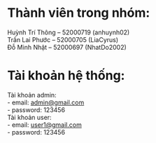 # Thành viên trong nhóm:
Huỳnh Trí Thông – 52000719 (anhuynh02)<br>
Trần Lai Phước – 52000705 (LiaCyrus)<br>
Đỗ Minh Nhật – 52000697 (NhatDo2002)<br>

# Tài khoản hệ thống:
Tài khoản admin:<br>
	- email:    admin@gmail.com<br>
	- password: 123456<br>
Tài khoản user:<br>
	- email:    user1@gmail.com<br>
	- password: 123456<br>
	